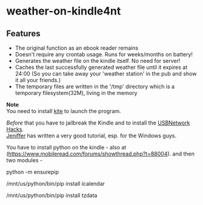 weather-on-kindle4nt
=====================

## Features

- The original function as an ebook reader remains
- Doesn't require any crontab usage. Runs for weeks/months on battery!
- Generates the weather file on the kindle itself. No need for server!
- Caches the last successfully generated weather file until it expires at 24:00
  (So you can take away your 'weather station' in the pub and show it all your friends.)
- The temporary files are written in the '/tmp' directory which is a temporary filesystem(32M), living in the memory

__Note__  
You need to install [kite](https://github.com/ufuchs/kite-kindle4nt) to launch the program.  

_Before_ that you have to jailbreak the Kindle and to install the [USBNetwork Hacks](http://www.mobileread.com/forums/showthread.php?t=88004).  
[Jeniffer](http://www.shatteredhaven.com/2012/11/1337365-ssh-on-kindle-4-usbnetwork-hack.html) has written a very good tutorial, esp. for the Windows guys.

You have to install python on the kindle - also at (https://www.mobileread.com/forums/showthread.php?t=88004).
and then two modules -

python -m ensurepip

/mnt/us/python/bin/pip install icalendar 

/mnt/us/python/bin/pip install tzdata 

